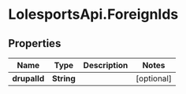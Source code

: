 # LolesportsApi.ForeignIds

## Properties
Name | Type | Description | Notes
------------ | ------------- | ------------- | -------------
**drupalId** | **String** |  | [optional] 
